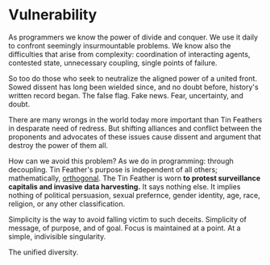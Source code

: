 # Vulnerability

As programmers we know the power of divide and conquer. We use it daily to
confront seemingly insurmountable problems. We know also the difficulties
that arise from complexity: coordination of interacting agents, contested
state, unnecessary coupling, single points of failure.


So too do those who seek to neutralize the aligned power of a united front.
Sowed dissent has long been wielded since, and no doubt before, history's
written record began. The false flag. Fake news. Fear, uncertainty, and doubt.


There are many wrongs in the world today more important than Tin Feathers
in desparate need of redress. But shifting alliances and conflict
between the proponents and advocates of these issues cause dissent
and argument that destroy the power of them all.


How can we avoid this problem? As we do in programming: through decoupling.
Tin Feather's purpose is independent of all others; mathematically,
[orthogonal](https://github.com/tin-feather/TheTinFeather/blob/master/TwoPrinciples.md).
The Tin Feather is worn __to protest surveillance capitalis
and invasive data harvesting.__ It says nothing else. It implies nothing
of political persuasion, sexual prefernce, gender identity, age, race,
religion, or any other classification.


Simplicity is the way to avoid falling victim to such deceits. Simplicity
of message, of purpose, and of goal. Focus is maintained at a point. At a
simple, indivisible singularity.


The unified diversity.

